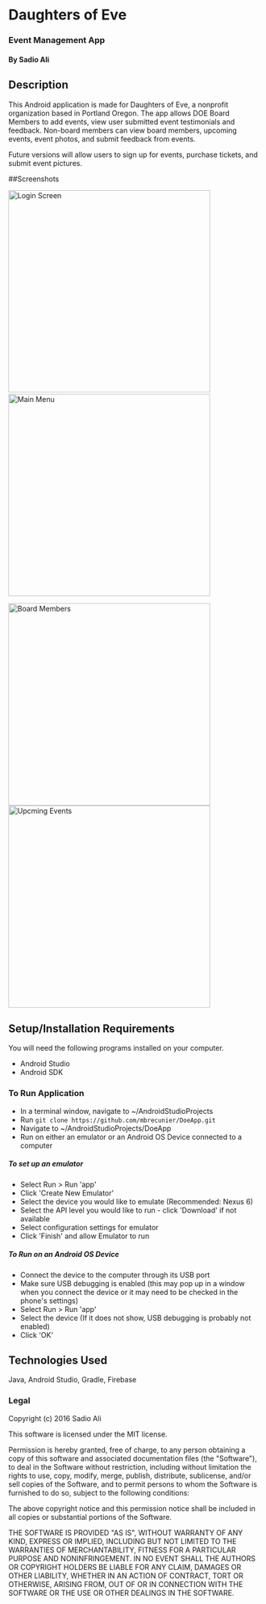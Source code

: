 # Daughters of Eve
### Event Management App

#### By Sadio Ali

## Description

This Android application is made for Daughters of Eve, a nonprofit organization based in Portland Oregon. 
The app allows DOE Board Members to add events, view user submitted event testimonials and feedback. 
Non-board members can view board members, upcoming events, event photos, and submit feedback from events.

Future versions will allow users to sign up for events, purchase tickets, and submit event pictures. 

##Screenshots

<img id="screen-1" src="http://daughtersofeve.org/5.png" width="400" title="Login Screen" /> &nbsp; &nbsp;
<img id="screen-2" src="http://daughtersofeve.org/3.png" width="400" title="Main Menu" /> 







<img id="screen-3" src="http://daughtersofeve.org/2.png" width="400" title="Board Members" />
<img id="screen-4" src="http://daughtersofeve.org/4.png" width="400" title="Upcming Events" />

## Setup/Installation Requirements
You will need the following programs installed on your computer.
* Android Studio
* Android SDK

### To Run Application
* In a terminal window, navigate to ~/AndroidStudioProjects
* Run `git clone https://github.com/mbrecunier/DoeApp.git`
* Navigate to ~/AndroidStudioProjects/DoeApp
* Run on either an emulator or an Android OS Device connected to a computer

##### To set up an emulator
* Select Run > Run 'app'
* Click 'Create New Emulator'
* Select the device you would like to emulate (Recommended: Nexus 6)
* Select the API level you would like to run - click 'Download' if not available 
* Select configuration settings for emulator
* Click 'Finish' and allow Emulator to run

##### To Run on an Android OS Device
* Connect the device to the computer through its USB port
* Make sure USB debugging is enabled (this may pop up in a window when you connect the device or it may need to be checked in the phone's settings)
* Select Run > Run 'app'
* Select the device (If it does not show, USB debugging is probably not enabled)
* Click 'OK'

## Technologies Used

Java, Android Studio, Gradle, Firebase

### Legal

Copyright (c) 2016 Sadio Ali

This software is licensed under the MIT license.

Permission is hereby granted, free of charge, to any person obtaining a copy
of this software and associated documentation files (the "Software"), to deal
in the Software without restriction, including without limitation the rights
to use, copy, modify, merge, publish, distribute, sublicense, and/or sell
copies of the Software, and to permit persons to whom the Software is
furnished to do so, subject to the following conditions:

The above copyright notice and this permission notice shall be included in
all copies or substantial portions of the Software.

THE SOFTWARE IS PROVIDED "AS IS", WITHOUT WARRANTY OF ANY KIND, EXPRESS OR
IMPLIED, INCLUDING BUT NOT LIMITED TO THE WARRANTIES OF MERCHANTABILITY,
FITNESS FOR A PARTICULAR PURPOSE AND NONINFRINGEMENT. IN NO EVENT SHALL THE
AUTHORS OR COPYRIGHT HOLDERS BE LIABLE FOR ANY CLAIM, DAMAGES OR OTHER
LIABILITY, WHETHER IN AN ACTION OF CONTRACT, TORT OR OTHERWISE, ARISING FROM,
OUT OF OR IN CONNECTION WITH THE SOFTWARE OR THE USE OR OTHER DEALINGS IN
THE SOFTWARE.
